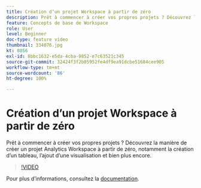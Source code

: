 ```yaml
---
title: Création dʼun projet Workspace à partir de zéro
description: Prêt à commencer à créer vos propres projets ? Découvrez la manière de créer un projet Analytics Workspace à partir de zéro, notamment la création dʼun tableau, lʼajout dʼune visualisation et bien plus encore.
feature: Concepts de base de Workspace
role: User
level: Beginner
doc-type: feature video
thumbnail: 334076.jpg
kt: 8056
exl-id: 8bbc1632-e5da-4cba-9852-e7c63521c345
source-git-commit: 32424f3f2b05952fe4df9ea91dcbe51684cee905
workflow-type: tm+mt
source-wordcount: '86'
ht-degree: 100%

---
```


# Création dʼun projet Workspace à partir de zéro

Prêt à commencer à créer vos propres projets ? Découvrez la manière de créer un projet Analytics Workspace à partir de zéro, notamment la création dʼun tableau, lʼajout dʼune visualisation et bien plus encore.

>[!VIDEO](https://video.tv.adobe.com/v/334076/?quality=12&learn=on)

Pour plus dʼinformations, consultez la [documentation](https://experienceleague.adobe.com/docs/analytics/analyze/analysis-workspace/home.html?lang=fr).
